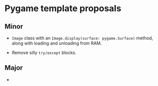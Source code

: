 # Pygame template proposals

## Minor

* `Image` class with an `Image.display(surface: pygame.Surface)` method,
along with loading and unloading from RAM.

* Remove silly `try/except` blocks.

## Major

*
